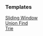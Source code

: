 ### Templates

[Sliding Window](https://github.com/zjkang/ds_algorithm/blob/main/python/array_string/Template_Sliding_Window.py)\
[Union Find](https://github.com/zjkang/ds_algorithm/blob/main/python/union_find/Template_Union_Find.py)\
[Trie](https://github.com/zjkang/ds_algorithm/blob/main/python/trie/Template_Trie.py)
